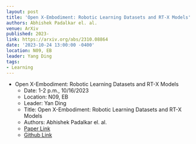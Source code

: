 ```yaml
---
layout: post
title: 'Open X-Embodiment: Robotic Learning Datasets and RT-X Models'
authors: Abhishek Padalkar el. al.
venue: ArXiv
published: 2023-
link: https://arxiv.org/abs/2310.08864
date: '2023-10-24 13:00:00 -0400'
location: N09, EB
leader: Yang Ding
tags:
- Learning
---
```

- Open X-Embodiment: Robotic Learning Datasets and RT-X Models
    - Date: 1-2 p.m., 10/16/2023
    - Location: N09, EB
    - Leader: Yan Ding
    - Title: Open X-Embodiment: Robotic Learning Datasets and RT-X Models
    - Authors: Abhishek Padalkar el. al.
    - [Paper Link](https://robotics-transformer-x.github.io/paper.pdf)
    - [Github Link](https://robotics-transformer-x.github.io/)